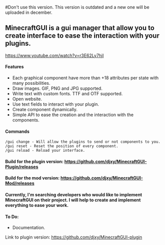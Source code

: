 #Don't use this version. This version is outdated and a new one will be uploaded in december.

## MinecraftGUI is a gui manager that allow you to create interface to ease the interaction with your plugins.

https://www.youtube.com/watch?v=r3E62Ly7hjI

#### Features
  - Each graphical component have more than +18 attributes per state with many possibilities.
  - Draw images. GIF, PNG and JPG supported.
  - Write text with custom fonts. TTF and OTF supported.
  - Open website.
  - Use text fields to interact with your plugin.
  - Create component dynamically.
  - Simple API to ease the creation and the interaction with the components.

#### Commands
```
/gui change - Will allow the plugins to send or not components to you.
/gui reset - Reset the position of every component.
/gui reload - Reload your interface.
```

#### Build for the plugin version: https://github.com/djxy/MinecraftGUI-Plugin/releases
#### Build for the mod version: https://github.com/djxy/MinecraftGUI-Mod/releases

#### Currently, I'm searching developers who would like to implement MinecraftGUI on their project. I will help to create and implement everything to ease your work.

#### To Do:
  - Documentation.

Link to plugin version: https://github.com/djxy/MinecraftGUI-plugin
